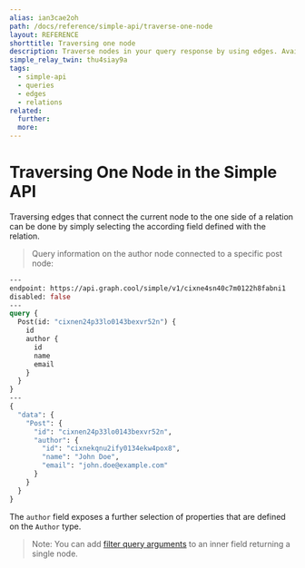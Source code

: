 ```yaml
---
alias: ian3cae2oh
path: /docs/reference/simple-api/traverse-one-node
layout: REFERENCE
shorttitle: Traversing one node
description: Traverse nodes in your query response by using edges. Available edges in the GraphQL schema depend on types and relations in your backend.
simple_relay_twin: thu4siay9a
tags:
  - simple-api
  - queries
  - edges
  - relations
related:
  further:
  more:
---
```


# Traversing One Node in the Simple API

Traversing edges that connect the current node to the one side of a relation can be done by simply selecting the according field defined with the relation.

> Query information on the author node connected to a specific post node:

```graphql
---
endpoint: https://api.graph.cool/simple/v1/cixne4sn40c7m0122h8fabni1
disabled: false
---
query {
  Post(id: "cixnen24p33lo0143bexvr52n") {
    id
    author {
      id
      name
      email
    }
  }
}
---
{
  "data": {
    "Post": {
      "id": "cixnen24p33lo0143bexvr52n",
      "author": {
        "id": "cixnekqnu2ify0134ekw4pox8",
        "name": "John Doe",
        "email": "john.doe@example.com"
      }
    }
  }
}
```

The `author` field exposes a further selection of properties that are defined on the `Author` type.

> Note: You can add [filter query arguments](!alias-xookaexai0) to an inner field returning a single node.
